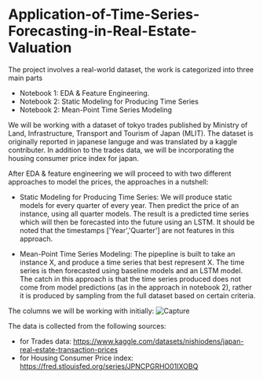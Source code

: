 # Application-of-Time-Series-Forecasting-in-Real-Estate-Valuation

The project involves a real-world dataset, the work is categorized into three main parts

 - Notebook 1: EDA & Feature Engineering.
 - Notebook 2: Static Modeling for Producing Time Series
 - Notebook 2: Mean-Point Time Series Modeling
 
 We will be working with a dataset of tokyo trades published by Ministry of Land, Infrastructure, Transport and Tourism of Japan (MLIT). The dataset is originally reported in japanese languge and was translated by a kaggle contributer. In addition to the trades data, we will be incorporating the housing consumer price index for japan. 
 
 After EDA & feature engineering we will proceed to with two different approaches to model the prices, the approaches in a nutshell: 
 
 - Static Modeling for Producing Time Series: 
   We will produce static models for every quarter of every year. Then predict the price of an instance, using all quarter models. The result is a predicted time series    which will then be forecasted into the future using an LSTM. It should be noted that the timestamps ['Year','Quarter'] are not features in this approach.
   
 - Mean-Point Time Series Modeling: 
  The pipepline is built to take an instance X, and produce a time series that best represent X. The time series is then forecasted using baseline models and an LSTM       model. The catch in this approach is that the time series produced does not come from model predictions (as in the approach in notebook 2), rather it is produced by     sampling from the full dataset based on certain criteria. 
 
  
 The columns we will be working with initially:
 ![Capture](https://user-images.githubusercontent.com/99807928/187084289-e47a62b1-7f0b-452c-ac65-e6fdb52d94e0.PNG)

 The data is collected from the following sources:
  - for Trades data: https://www.kaggle.com/datasets/nishiodens/japan-real-estate-transaction-prices
  - for Housing Consumer Price index: https://fred.stlouisfed.org/series/JPNCPGRHO01IXOBQ

